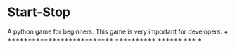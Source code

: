 # Start-Stop
A python game for beginners. This game is very important for developers.
+
++++++++++++++++++++++++++
++++++++++
++++++
+++
+
